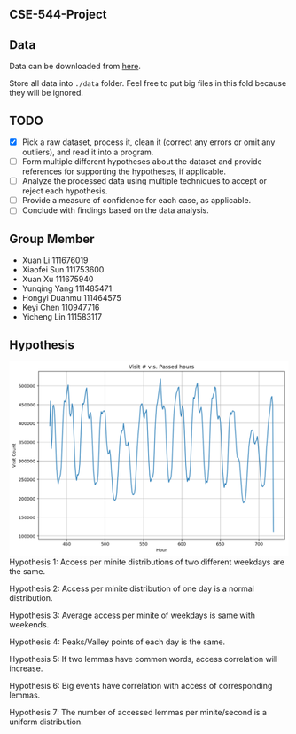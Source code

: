 CSE-544-Project
----

## Data

Data can be downloaded from [here](!http://www.wikibench.eu/wiki/2007-09/).

Store all data into `./data` folder. Feel free to put big files in this fold because they will be ignored.



## TODO

- [x] Pick a raw dataset, process it, clean it (correct any errors or omit any outliers), and read it into a program.
- [ ] Form multiple different hypotheses about the dataset and provide references for supporting the hypotheses, if applicable.
- [ ] Analyze the processed data using multiple techniques to accept or reject each hypothesis.
- [ ] Provide a measure of confidence for each case, as applicable.
- [ ] Conclude with findings based on the data analysis.

## Group Member
- Xuan Li 111676019
- Xiaofei Sun 111753600
- Xuan Xu 111675940
- Yunqing Yang 111485471
- Hongyi Duanmu 111464575
- Keyi Chen 110947716
- Yicheng Lin 111583117

## Hypothesis
![plot.png](https://github.com/xuan-li/CSE-544-Project/blob/master/plot.png)
Hypothesis 1: Access per minite distributions of two different weekdays are the same.

Hypothesis 2: Access per minite distribution of one day is a normal distribution.

Hypothesis 3: Average access per minite of weekdays is same with weekends.

Hypothesis 4: Peaks/Valley points of each day is the same.

Hypothesis 5: If two lemmas have common words, access correlation will increase.

Hypothesis 6: Big events have correlation with access of corresponding lemmas.

Hypothesis 7: The number of accessed lemmas per minite/second is a uniform distribution.

